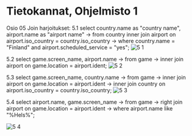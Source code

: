 # Tietokannat, Ohjelmisto 1



Osio 05  Join harjoitukset:
5.1
select country.name as "country name", airport.name as "airport name"
    -> from country inner join airport on airport.iso_country = country.iso_country
    -> where country.name = "Finland" and airport.scheduled_service = "yes";
![5 1](https://github.com/user-attachments/assets/4b9ad243-4f67-4af5-91a3-c31ceece8c07)


5.2
select game.screen_name, airport.name
    -> from game
    -> inner join airport on game.location = airport.ident;
![5 2](https://github.com/user-attachments/assets/7a46bf2f-b5a3-4903-801b-899b36441031)


5.3
select game.screen_name, country.name
    -> from game
    -> inner join airport on game.location = airport.ident
    -> inner join country on airport.iso_country = country.iso_country;
![5 3](https://github.com/user-attachments/assets/970558ec-114d-463b-acc6-8e421e9b5c60)


5.4
select airport.name, game.screen_name
    -> from game
    -> right join airport on game.location = airport.ident
    -> where airport.name like "%Hels%";

![5 4](https://github.com/user-attachments/assets/d28c5e47-52b8-4767-b93a-5d7951f44e3b)




